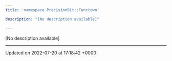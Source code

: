 ```yaml
---
title: 'namespace PrecisionBit::Functown'

description: "[No description available]"

---
```







[No description available]






-------------------------------

Updated on 2022-07-20 at 17:18:42 +0000